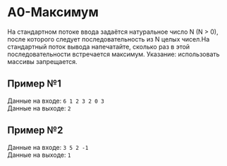 # A0-Максимум

На стандартном потоке ввода задаётся натуральное число N (N > 0), после которого следует последовательность из N целых чисел.На стандартный поток вывода напечатайте, сколько раз в этой последовательности встречается максимум. Указание: использовать массивы запрещается.

## Пример №1
Данные на входе:    `6 1 2 3 2 0 3`  
Данные на выходе:   `2`

## Пример №2
Данные на входе:    `3 5 2 -1`  
Данные на выходе:   `1`